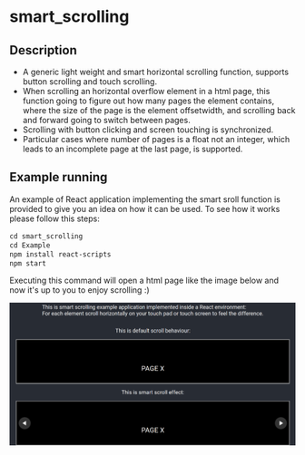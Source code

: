 # smart_scrolling
## Description
- A generic light weight and smart horizontal scrolling function, supports button scrolling and touch scrolling.
- When scrolling an horizontal overflow element in a html page, this function going to figure out how many pages the element contains, where the size of the page is the element offsetwidth, and scrolling back and forward going to switch between pages.
- Scrolling with button clicking and screen touching is synchronized.
- Particular cases where number of pages is a float not an integer, which leads to an incomplete page at the last page, is supported.
## Example running
An example of React application implementing the smart sroll function is provided to give you an idea on how it can be used. To see how it works please follow this steps:
```
cd smart_scrolling
cd Example
npm install react-scripts
npm start
```

Executing this command will open a html page like the image below and now it's up to you to enjoy scrolling :)

![Alt Text](./Example/Example_capture.png "Optional Title")
